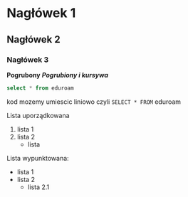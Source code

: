 # Nagłówek 1
## Nagłówek 2
### Nagłówek 3

**Pogrubony**
**_Pogrubiony i kursywa_**
```sql
select * from eduroam
```

kod mozemy umiescic liniowo czyli ```SELECT * FROM``` eduroam

Lista uporządkowana
1. lista 1
2. lista 2
   - lista

Lista wypunktowana:
* lista 1
* lista 2
  * lista 2.1
